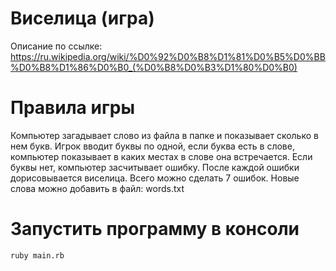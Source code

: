 # Виселица (игра)
Описание по ссылке: https://ru.wikipedia.org/wiki/%D0%92%D0%B8%D1%81%D0%B5%D0%BB%D0%B8%D1%86%D0%B0_(%D0%B8%D0%B3%D1%80%D0%B0)
# Правила игры
Компьютер загадывает слово из файла в папке и показывает сколько в нем букв.
Игрок вводит буквы по одной, если буква есть в слове, компьютер показывает в каких местах в слове она встречается. 
Если буквы нет, компьютер засчитывает ошибку. После каждой ошибки дорисовывается виселица.
Всего можно сделать 7 ошибок.
Новые слова можно добавить в файл: words.txt

# Запустить программу в консоли 

```ruby main.rb```
